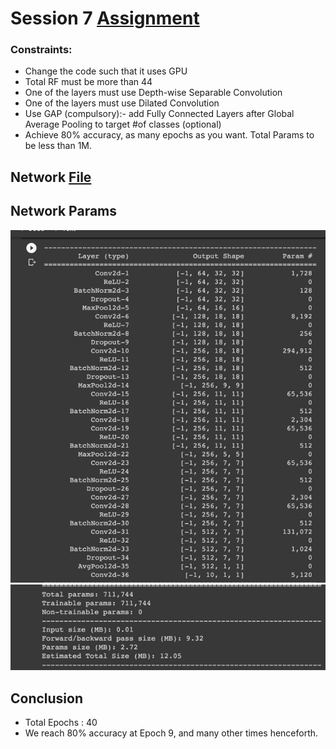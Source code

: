 # Session 7 [Assignment](Session_7_Assignment.ipynb)

### Constraints:

- Change the code such that it uses GPU
- Total RF must be more than 44
- One of the layers must use Depth-wise Separable Convolution
- One of the layers must use Dilated Convolution
- Use GAP (compulsory):- add Fully Connected Layers after Global Average Pooling to target #of classes (optional)
- Achieve 80% accuracy, as many epochs as you want. Total Params to be less than 1M.

## Network [File](model.py)

## Network Params
  ![img.png](images/img.png)
  ![img_1.png](images/img_1.png)

## Conclusion

- Total Epochs : 40
- We reach 80% accuracy at Epoch 9, and many other times henceforth.